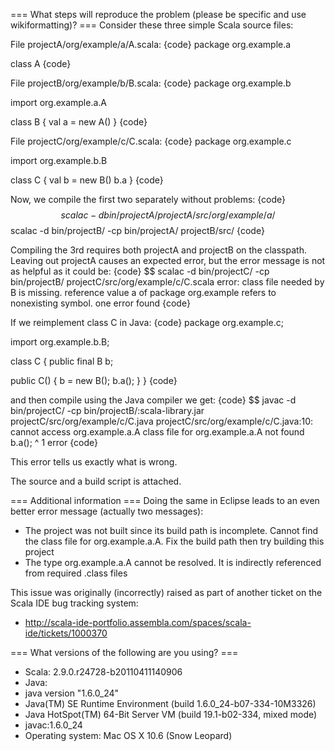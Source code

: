 === What steps will reproduce the problem (please be specific and use wikiformatting)? ===
Consider these three simple Scala source files:

File projectA/org/example/a/A.scala:
{code}
package org.example.a

class A
{code}


File projectB/org/example/b/B.scala:
{code}
package org.example.b

import org.example.a.A

class B {
  val a = new A()
}
{code} 

File projectC/org/example/c/C.scala:
{code}
package org.example.c

import org.example.b.B

class C {
  val b = new B()
  b.a
}
{code}


Now, we compile the first two separately without problems:
{code}
$$ scalac -d bin/projectA/ projectA/src/org/example/a/
$$ scalac -d bin/projectB/ -cp bin/projectA/ projectB/src/
{code}

Compiling the 3rd requires both projectA and projectB on the classpath. Leaving out projectA causes an expected error, but the error message is not as helpful as it could be:
{code}
$$ scalac -d bin/projectC/ -cp bin/projectB/ projectC/src/org/example/c/C.scala
error: class file needed by B is missing.
reference value a of package org.example refers to nonexisting symbol.
one error found
{code}

If we reimplement class C in Java:
{code}
package org.example.c;

import org.example.b.B;

class C {
  public final B b;
  
  public C() {
    b = new B();
    b.a();
  }
}
{code}

and then compile using the Java compiler we get:
{code}
$$ javac -d bin/projectC/ -cp bin/projectB/:scala-library.jar projectC/src/org/example/c/C.java
projectC/src/org/example/c/C.java:10: cannot access org.example.a.A
class file for org.example.a.A not found
    b.a();
       ^
1 error
{code}

This error tells us exactly what is wrong.

The source and a build script is attached.

=== Additional information ===
Doing the same in Eclipse leads to an even better error message (actually two messages):
 * The project was not built since its build path is incomplete. Cannot find the class file for org.example.a.A. Fix the build path then try building this project
 * The type org.example.a.A cannot be resolved. It is indirectly referenced from required .class files

This issue was originally (incorrectly) raised as part of another ticket on the Scala IDE bug tracking system:
 * http://scala-ide-portfolio.assembla.com/spaces/scala-ide/tickets/1000370

=== What versions of the following are you using? ===
 * Scala: 2.9.0.r24728-b20110411140906
 * Java:
  * java version "1.6.0_24"
  * Java(TM) SE Runtime Environment (build 1.6.0_24-b07-334-10M3326)
  * Java HotSpot(TM) 64-Bit Server VM (build 19.1-b02-334, mixed mode)
 * javac:1.6.0_24
 * Operating system: Mac OS X 10.6 (Snow Leopard)
